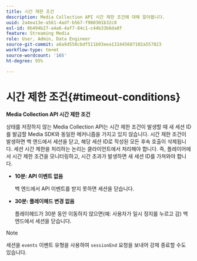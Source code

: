 ```yaml
---
title: 시간 제한 조건
description: Media Collection API 시간 제한 조건에 대해 알아봅니다.
uuid: 2a4ea13e-a561-4adf-b567-f980301b32c8
exl-id: 0b494b27-a4a6-4af7-84c1-c44b33b6da8f
feature: Streaming Media
role: User, Admin, Data Engineer
source-git-commit: a6a9d550cbdf511b93eea132445607102a557823
workflow-type: tm+mt
source-wordcount: '165'
ht-degree: 95%

---
```


# 시간 제한 조건{#timeout-conditions}

**Media Collection API 시간 제한 조건**

상태를 저장하지 않는 Media Collection API는 시간 제한 조건이 발생할 때 새 세션 ID를 발급할 Media SDK와 동일한 메커니즘을 가지고 있지 않습니다. 시간 제한 조건이 발생하면 백 엔드에서 세션을 닫고, 해당 세션 ID로 작성된 모든 후속 호출이 삭제됩니다. 세션 시간 제한을 처리하는 논리는 클라이언트에서 처리해야 합니다. 즉, 플레이어에서 시간 제한 조건을 모니터링하고, 시간 초과가 발생하면 새 세션 ID를 가져와야 합니다.

* **10분: API 이벤트 없음**

  백 엔드에서 API 이벤트를 받지 못하면 세션을 닫습니다.
* **30분: 플레이헤드 변경 없음**

  플레이헤드가 30분 동안 이동하지 않으면(예: 사용자가 일시 정지를 누르고 감) 백 엔드에서 세션을 닫습니다.

>[!NOTE]
>
>세션을 `events` 이벤트 유형을 사용하여 `sessionEnd` 요청을 보내어 강제 종료할 수도 있습니다.
